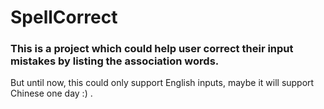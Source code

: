 # SpellCorrect
### This is a project which could help user correct their input mistakes by listing the association words.

But until now, this could only support English inputs, maybe it will support Chinese one day :) .

